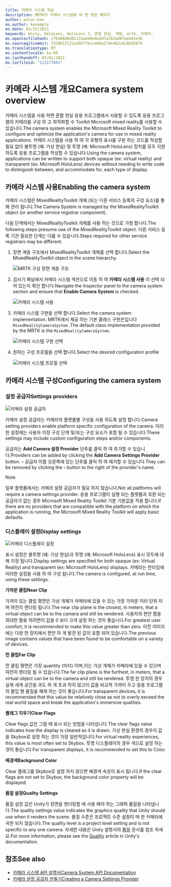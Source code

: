 ```yaml
---
title: 카메라 시스템 개요
description: MRTK의 카메라 시스템에 대 한 방문 페이지
author: polar-kev
ms.author: kesemple
ms.date: 01/12/2021
keywords: Unity, HoloLens, HoloLens 2, 혼합 현실, 개발, mrtk, 카메라,
ms.openlocfilehash: cfb40b00d81133ad40e0e4d7a7b2ad87ee645e36
ms.sourcegitcommit: f338b1f121a10577bcce08a174e462cdc86d5874
ms.translationtype: MT
ms.contentlocale: ko-KR
ms.lasthandoff: 07/01/2021
ms.locfileid: "113177041"
---
```

# <a name="camera-system-overview"></a><span data-ttu-id="cae66-104">카메라 시스템 개요</span><span class="sxs-lookup"><span data-stu-id="cae66-104">Camera system overview</span></span>

<span data-ttu-id="cae66-105">카메라 시스템을 사용 하면 혼합 현실 응용 프로그램에서 사용할 수 있도록 응용 프로그램의 카메라를 구성 하 고 최적화할 수 Toolkit Microsoft mixed reality를 사용할 수 있습니다.</span><span class="sxs-lookup"><span data-stu-id="cae66-105">The camera system enables the Microsoft Mixed Reality Toolkit to configure and optimize the application's camera for use in mixed reality applications.</span></span> <span data-ttu-id="cae66-106">카메라 시스템을 사용 하 여 각 유형의 표시를 구분 하는 코드를 작성할 필요 없이 불투명 (예: 가상 현실) 및 투명 (예: Microsoft HoloLens) 장치를 모두 지원 하도록 응용 프로그램을 작성할 수 있습니다.</span><span class="sxs-lookup"><span data-stu-id="cae66-106">Using the camera system, applications can be written to support both opaque (ex: virtual reality) and transparent (ex: Microsoft HoloLens) devices without needing to write code to distinguish between, and accommodate for, each type of display.</span></span>

## <a name="enabling-the-camera-system"></a><span data-ttu-id="cae66-107">카메라 시스템 사용</span><span class="sxs-lookup"><span data-stu-id="cae66-107">Enabling the camera system</span></span>

<span data-ttu-id="cae66-108">카메라 시스템은 MixedRealityToolkit 개체 (또는 다른 서비스 등록자 구성 요소)를 통해 관리 됩니다.</span><span class="sxs-lookup"><span data-stu-id="cae66-108">The Camera System is managed by the MixedRealityToolkit object (or another service registrar component).</span></span>

<span data-ttu-id="cae66-109">다음 단계에서는 MixedRealityToolkit 개체를 사용 하는 것으로 가정 합니다.</span><span class="sxs-lookup"><span data-stu-id="cae66-109">The following steps presume use of the MixedRealityToolkit object.</span></span> <span data-ttu-id="cae66-110">다른 서비스 등록 기관 필요한 단계는 다를 수 있습니다.</span><span class="sxs-lookup"><span data-stu-id="cae66-110">Steps required for other service registrars may be different.</span></span>

1. <span data-ttu-id="cae66-111">장면 계층 구조에서 MixedRealityToolkit 개체를 선택 합니다.</span><span class="sxs-lookup"><span data-stu-id="cae66-111">Select the MixedRealityToolkit object in the scene hierarchy.</span></span>

    ![MRTK 구성 장면 계층 구조](../images/MRTK_ConfiguredHierarchy.png)

2. <span data-ttu-id="cae66-113">검사기 패널에서 카메라 시스템 섹션으로 이동 하 여 **카메라 시스템 사용** 이 선택 되어 있는지 확인 합니다.</span><span class="sxs-lookup"><span data-stu-id="cae66-113">Navigate the Inspector panel to the camera system section and ensure that **Enable Camera System** is checked.</span></span>

    ![카메라 시스템 사용](../images/camera-system/EnableCameraSystem.png)

3. <span data-ttu-id="cae66-115">카메라 시스템 구현을 선택 합니다.</span><span class="sxs-lookup"><span data-stu-id="cae66-115">Select the camera system implementation.</span></span> <span data-ttu-id="cae66-116">MRTK에서 제공 하는 기본 클래스 구현은입니다 `MixedRealityCameraSystem` .</span><span class="sxs-lookup"><span data-stu-id="cae66-116">The default class implementation provided by the MRTK is the `MixedRealityCameraSystem`.</span></span>

    ![카메라 시스템 구현 선택](../images/camera-system/SelectCameraSystemType.png)

4. <span data-ttu-id="cae66-118">원하는 구성 프로필을 선택 합니다.</span><span class="sxs-lookup"><span data-stu-id="cae66-118">Select the desired configuration profile</span></span>

    ![카메라 시스템 프로필 선택](../images/camera-system/SelectCameraProfile.png)

## <a name="configuring-the-camera-system"></a><span data-ttu-id="cae66-120">카메라 시스템 구성</span><span class="sxs-lookup"><span data-stu-id="cae66-120">Configuring the camera system</span></span>

### <a name="settings-providers"></a><span data-ttu-id="cae66-121">설정 공급자</span><span class="sxs-lookup"><span data-stu-id="cae66-121">Settings providers</span></span>

![카메라 설정 공급자](../images/camera-system/CameraSettingsProviders.png)

<span data-ttu-id="cae66-123">카메라 설정 공급자는 카메라의 플랫폼별 구성을 사용 하도록 설정 합니다.</span><span class="sxs-lookup"><span data-stu-id="cae66-123">Camera setting providers enable platform specific configuration of the camera.</span></span> <span data-ttu-id="cae66-124">이러한 설정에는 사용자 지정 구성 단계 및/또는 구성 요소가 포함 될 수 있습니다.</span><span class="sxs-lookup"><span data-stu-id="cae66-124">These settings may include custom configuration steps and/or components.</span></span>

<span data-ttu-id="cae66-125">공급자는 **Add Camera 설정 Provider** 단추를 클릭 하 여 추가할 수 있습니다.</span><span class="sxs-lookup"><span data-stu-id="cae66-125">Providers can be added by clicking the **Add Camera Settings Provider** button.</span></span> <span data-ttu-id="cae66-126">**-** 공급자 이름 오른쪽에 있는 단추를 클릭 하 여 제거할 수 있습니다.</span><span class="sxs-lookup"><span data-stu-id="cae66-126">They can be removed by clicking the **-** button to the right of the provider's name.</span></span>

> [!Note]
> <span data-ttu-id="cae66-127">일부 플랫폼에서는 카메라 설정 공급자가 필요 하지 않습니다.</span><span class="sxs-lookup"><span data-stu-id="cae66-127">Not all platforms will require a camera settings provider.</span></span> <span data-ttu-id="cae66-128">응용 프로그램이 실행 되는 플랫폼과 호환 되는 공급자가 없는 경우 Microsoft Mixed Reality Toolkit 기본 기본값을 적용 합니다.</span><span class="sxs-lookup"><span data-stu-id="cae66-128">If there are no providers that are compatible with the platform on which the application is running, the Microsoft Mixed Reality Toolkit will apply basic defaults.</span></span>

### <a name="display-settings"></a><span data-ttu-id="cae66-129">디스플레이 설정</span><span class="sxs-lookup"><span data-stu-id="cae66-129">Display settings</span></span>

![카메라 디스플레이 설정](../images/camera-system/CameraDisplaySettings.png)

<span data-ttu-id="cae66-131">표시 설정은 불투명 (예: 가상 현실)과 투명 (예: Microsoft HoloLens) 표시 모두에 대해 지정 됩니다.</span><span class="sxs-lookup"><span data-stu-id="cae66-131">Display settings are specified for both opaque (ex: Virtual Reality) and transparent (ex: Microsoft HoloLens) displays.</span></span> <span data-ttu-id="cae66-132">카메라는 런타임에 이러한 설정을 사용 하 여 구성 됩니다.</span><span class="sxs-lookup"><span data-stu-id="cae66-132">The camera is configured, at run time, using these settings.</span></span>

<span data-ttu-id="cae66-133">**가까운 클립**</span><span class="sxs-lookup"><span data-stu-id="cae66-133">**Near Clip**</span></span>

<span data-ttu-id="cae66-134">가까이 있는 클립 평면은 가상 개체가 카메라에 있을 수 있는 가장 가까운 미터 단위 이며 여전히 렌더링 됩니다.</span><span class="sxs-lookup"><span data-stu-id="cae66-134">The near clip plane is the closest, in meters, that a virtual object can be to the camera and still be rendered.</span></span> <span data-ttu-id="cae66-135">사용자의 편안 함을 최대한 활용 하려면이 값을 0 보다 크게 설정 하는 것이 좋습니다.</span><span class="sxs-lookup"><span data-stu-id="cae66-135">For greatest user comfort, it is recommended to make this value greater than zero.</span></span> <span data-ttu-id="cae66-136">이전 이미지에는 다양 한 장치에서 편안 하 게 발견 된 값이 포함 되어 있습니다.</span><span class="sxs-lookup"><span data-stu-id="cae66-136">The previous image contains values that have been found to be comfortable on a variety of devices.</span></span>

<span data-ttu-id="cae66-137">**먼 클립**</span><span class="sxs-lookup"><span data-stu-id="cae66-137">**Far Clip**</span></span>

<span data-ttu-id="cae66-138">먼 클립 평면은 가장 quantity (미터) 이며,이는 가상 개체가 카메라에 있을 수 있으며 여전히 렌더링 될 수 있습니다.</span><span class="sxs-lookup"><span data-stu-id="cae66-138">The far clip plane is the furthest, in meters, that a virtual object can be to the camera and still be rendered.</span></span> <span data-ttu-id="cae66-139">투명 한 장치의 경우 실제 세계 공간을 과도 하 게 초과 하지 않고이 값을 비교적 가까이 두고 응용 프로그램의 몰입 형 품질을 해제 하는 것이 좋습니다.</span><span class="sxs-lookup"><span data-stu-id="cae66-139">For transparent devices, it is recommended that this value be relatively close as not to overly exceed the real world space and break the application's immersive qualities.</span></span>

<span data-ttu-id="cae66-140">**플래그 지우기**</span><span class="sxs-lookup"><span data-stu-id="cae66-140">**Clear Flags**</span></span>

<span data-ttu-id="cae66-141">Clear flags 값은 그릴 때 표시 되는 방법을 나타냅니다.</span><span class="sxs-lookup"><span data-stu-id="cae66-141">The clear flags value indicates how the display is cleared as it is drawn.</span></span> <span data-ttu-id="cae66-142">가상 현실 환경의 경우이 값을 Skybox로 설정 하는 것이 가장 일반적입니다.</span><span class="sxs-lookup"><span data-stu-id="cae66-142">For virtual reality experiences, this value is most often set to Skybox.</span></span> <span data-ttu-id="cae66-143">투명 디스플레이의 경우 색으로 설정 하는 것이 좋습니다.</span><span class="sxs-lookup"><span data-stu-id="cae66-143">For transparent displays, it is recommended to set this to Color.</span></span>

<span data-ttu-id="cae66-144">**배경색**</span><span class="sxs-lookup"><span data-stu-id="cae66-144">**Background Color**</span></span>

<span data-ttu-id="cae66-145">Clear 플래그를 Skybox로 설정 하지 않으면 배경색 속성이 표시 됩니다.</span><span class="sxs-lookup"><span data-stu-id="cae66-145">If the clear flags are not set to Skybox, the background color property will be displayed.</span></span>

<span data-ttu-id="cae66-146">**품질 설정**</span><span class="sxs-lookup"><span data-stu-id="cae66-146">**Quality Settings**</span></span>

<span data-ttu-id="cae66-147">품질 설정 값은 Unity가 장면을 렌더링할 때 사용 해야 하는 그래픽 품질을 나타냅니다.</span><span class="sxs-lookup"><span data-stu-id="cae66-147">The quality settings value indicates the graphics quality that Unity should use when it renders the scene.</span></span> <span data-ttu-id="cae66-148">품질 수준은 프로젝트 수준 설정이 며 한 카메라에 국한 되지 않습니다.</span><span class="sxs-lookup"><span data-stu-id="cae66-148">The quality level is a project level setting and is not specific to any one camera.</span></span> <span data-ttu-id="cae66-149">자세한 내용은 Unity 설명서의 [품질](https://docs.unity3d.com/Manual/class-QualitySettings.html) 문서를 참조 하세요.</span><span class="sxs-lookup"><span data-stu-id="cae66-149">For more information, please see the [Quality](https://docs.unity3d.com/Manual/class-QualitySettings.html) article in Unity's documentation.</span></span>

## <a name="see-also"></a><span data-ttu-id="cae66-150">참조</span><span class="sxs-lookup"><span data-stu-id="cae66-150">See also</span></span>

- [<span data-ttu-id="cae66-151">카메라 시스템 API 설명서</span><span class="sxs-lookup"><span data-stu-id="cae66-151">Camera System API Documentation</span></span>](xref:Microsoft.MixedReality.Toolkit.CameraSystem)
- [<span data-ttu-id="cae66-152">카메라 설정 공급자 만들기</span><span class="sxs-lookup"><span data-stu-id="cae66-152">Creating a Camera Settings Provider</span></span>](create-settings-provider.md)
